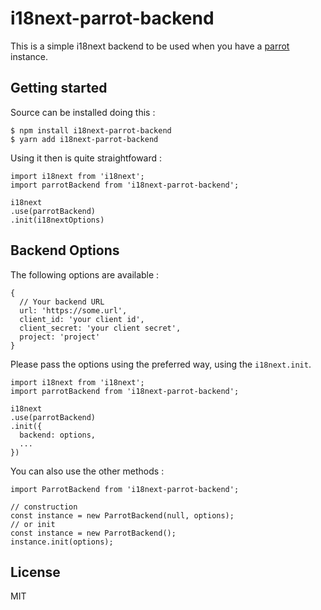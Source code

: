 # i18next-parrot-backend

This is a simple i18next backend to be used when you have a [parrot](http://anthonynsimon.com/parrot.github.io/) instance.

## Getting started

Source can be installed doing this :

    $ npm install i18next-parrot-backend
    $ yarn add i18next-parrot-backend

Using it then is quite straightfoward :

    import i18next from 'i18next';
    import parrotBackend from 'i18next-parrot-backend';

    i18next
    .use(parrotBackend)
    .init(i18nextOptions)

## Backend Options

The following options are available :

```
{
  // Your backend URL
  url: 'https://some.url',
  client_id: 'your client id',
  client_secret: 'your client secret',
  project: 'project'
}
```

Please pass the options using the preferred way, using the `i18next.init`.

    import i18next from 'i18next';
    import parrotBackend from 'i18next-parrot-backend';

    i18next
    .use(parrotBackend)
    .init({
      backend: options,
      ...
    })

You can also use the other methods :

    import ParrotBackend from 'i18next-parrot-backend';

    // construction
    const instance = new ParrotBackend(null, options);
    // or init
    const instance = new ParrotBackend();
    instance.init(options);

## License

MIT
